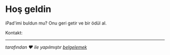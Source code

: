 # Hoş geldin

iPad'imi buldun mu? Onu geri getir ve bir ödül al.

Kontakt: <EMAIL>

* * *

_tarafından ❤️ ile yapılmıştır [belgelemek](https://docsify.js.org/)_
